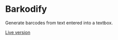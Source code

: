 # Barkodify

Generate barcodes from text entered into a textbox. 

[Live version](http://www.barkodify.me/)
